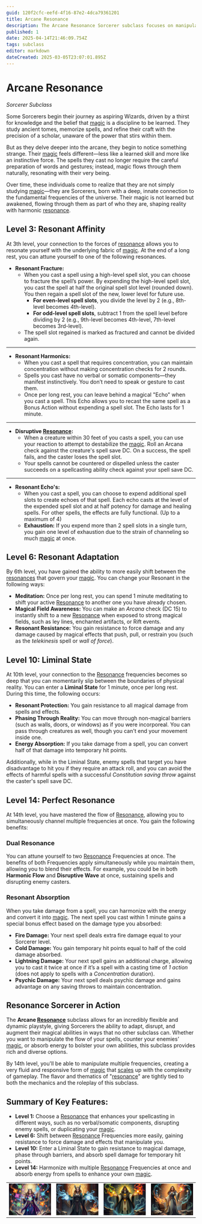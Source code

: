 ```yaml
---
guid: 120f2cfc-eefd-4f16-87e2-4dca79361201
title: Arcane Resonance
description: The Arcane Resonance Sorcerer subclass focuses on manipulating and resonating with magical frequencies to adapt spells, disrupt enemies, and absorb energy for potent abilities.
published: 1
date: 2025-04-14T21:46:09.754Z
tags: subclass
editor: markdown
dateCreated: 2025-03-05T23:07:01.895Z
---
```


# Arcane Resonance
*Sorcerer Subclass*

Some Sorcerers begin their journey as aspiring Wizards, driven by a thirst for knowledge and the belief that [magic](/structure/mechanic/magic.md) is a discipline to be learned. They study ancient tomes, memorize spells, and refine their craft with the precision of a scholar, unaware of the power that stirs within them.

But as they delve deeper into the arcane, they begin to notice something strange. Their [magic](/structure/mechanic/magic.md) feels different—less like a learned skill and more like an instinctive force. The spells they cast no longer require the careful preparation of words and gestures; instead, magic flows through them naturally, resonating with their very being.

Over time, these individuals come to realize that they are not simply studying [magic](/structure/mechanic/magic.md)—they are Sorcerers, born with a deep, innate connection to the fundamental frequencies of the universe. Their magic is not learned but awakened, flowing through them as part of who they are, shaping reality with harmonic [resonance](/structure/mechanic/resonance.md).

## Level 3: Resonant Affinity
At 3th level, your connection to the forces of [resonance](/structure/mechanic/resonance.md) allows you to resonate yourself with the underlying fabric of [magic](/structure/mechanic/magic.md). At the end of a long rest, you can attune yourself to one of the following resonances.

- **Resonant Fracture:**
  - When you cast a spell using a high-level spell slot, you can choose to fracture the spell’s power. By expending the high-level spell slot, you cast the spell at half the original spell slot level (rounded down). You then regain a spell slot of the new, lower level for future use.
    - **For even-level spell slots**, you divide the level by 2 (e.g., 8th-level becomes 4th-level).
    - **For odd-level spell slots**, subtract 1 from the spell level before dividing by 2 (e.g., 9th-level becomes 4th-level, 7th-level becomes 3rd-level).
  - The spell slot regained is marked as fractured and cannot be divided again.

---

- **Resonant Harmonics:**
  - When you cast a spell that requires concentration, you can maintain concentration without making concentration checks for 2 rounds.
  - Spells you cast have no verbal or somatic components—they manifest instinctively. You don’t need to speak or gesture to cast them.
  - Once per long rest, you can leave behind a magical "Echo" when you cast a spell. This Echo allows you to recast the same spell as a Bonus Action without expending a spell slot. The Echo lasts for 1 minute.

---

- **Disruptive [Resonance](/structure/mechanic/resonance.md):**
  - When a creature within 30 feet of you casts a spell, you can use your reaction to attempt to destabilize the [magic](/structure/mechanic/magic.md). Roll an Arcana check against the creature's spell save DC. On a success, the spell fails, and the caster loses the spell slot.
  - Your spells cannot be countered or dispelled unless the caster succeeds on a spellcasting ability check against your spell save DC.

---

- **Resonant Echo's:**
  - When you cast a spell, you can choose to expend additional spell slots to create echoes of that spell. Each echo casts at the level of the expended spell slot and at half potency for damage and healing spells. For other spells, the effects are fully functional. (Up to a maximum of 4)
  - **Exhaustion:** If you expend more than 2 spell slots in a single turn, you gain one level of exhaustion due to the strain of channeling so much [magic](/structure/mechanic/magic.md) at once.



## Level 6: Resonant Adaptation
By 6th level, you have gained the ability to more easily shift between the [resonances](/structure/mechanic/resonance.md) that govern your [magic](/structure/mechanic/magic.md). You can change your Resonant in the following ways:

- **Meditation:** Once per long rest, you can spend 1 minute meditating to shift your active [Resonance](/structure/mechanic/resonance.md) to another one you have already chosen.
- **Magical Field Awareness:** You can make an *Arcana* check (DC 15) to instantly shift to a new [Resonance](/structure/mechanic/resonance.md) when exposed to strong magical fields, such as ley lines, enchanted artifacts, or Rift events.
- **Resonant Resistance:** You gain resistance to force damage and any damage caused by magical effects that push, pull, or restrain you (such as the *telekinesis* spell or *wall of force*).

## Level 10: Liminal State
At 10th level, your connection to the [Resonance](/structure/mechanic/resonance.md) frequencies becomes so deep that you can momentarily slip between the boundaries of physical reality. You can enter a **Liminal State** for 1 minute, once per long rest. During this time, the following occurs:

- **Resonant Protection:** You gain resistance to all magical damage from spells and effects.
- **Phasing Through Reality:** You can move through non-magical barriers (such as walls, doors, or windows) as if you were incorporeal. You can pass through creatures as well, though you can't end your movement inside one.
- **Energy Absorption:** If you take damage from a spell, you can convert half of that damage into temporary hit points.

Additionally, while in the Liminal State, enemy spells that target you have disadvantage to hit you if they require an attack roll, and you can avoid the effects of harmful spells with a successful *Constitution saving throw* against the caster's spell save DC.

## Level 14: Perfect Resonance
At 14th level, you have mastered the flow of [Resonance](/structure/mechanic/resonance.md), allowing you to simultaneously channel multiple frequencies at once. You gain the following benefits:

### Dual Resonance
You can attune yourself to two [Resonance](/structure/mechanic/resonance.md) Frequencies at once. The benefits of both Frequencies apply simultaneously while you maintain them, allowing you to blend their effects. For example, you could be in both **Harmonic Flow** and **Disruptive Wave** at once, sustaining spells and disrupting enemy casters.

### Resonant Absorption
When you take damage from a spell, you can harmonize with the energy and convert it into [magic](/structure/mechanic/magic.md). The next spell you cast within 1 minute gains a special bonus effect based on the damage type you absorbed:

- **Fire Damage:** Your next spell deals extra fire damage equal to your Sorcerer level.
- **Cold Damage:** You gain temporary hit points equal to half of the cold damage absorbed.
- **Lightning Damage:** Your next spell gains an additional charge, allowing you to cast it twice at once if it’s a spell with a casting time of *1 action* (does not apply to spells with a *Concentration* duration).
- **Psychic Damage:** Your next spell deals psychic damage and gains advantage on any saving throws to maintain concentration.

## Resonance Sorcerer in Action
The **Arcane [Resonance](/structure/mechanic/resonance.md)** subclass allows for an incredibly flexible and dynamic playstyle, giving Sorcerers the ability to adapt, disrupt, and augment their magical abilities in ways that no other subclass can. Whether you want to manipulate the flow of your spells, counter your enemies’ [magic](/structure/mechanic/magic.md), or absorb energy to bolster your own abilities, this subclass provides rich and diverse options.

By 14th level, you'll be able to manipulate multiple frequencies, creating a very fluid and responsive form of [magic](/structure/mechanic/magic.md) that [scales](/geography/landmark/scale.md) up with the complexity of gameplay. The flavor and thematics of "[resonance](/structure/mechanic/resonance.md)" are tightly tied to both the mechanics and the roleplay of this subclass.

## Summary of Key Features:
- **Level 1:** Choose a [Resonance](/structure/mechanic/resonance.md) that enhances your spellcasting in different ways, such as no verbal/somatic components, disrupting enemy spells, or duplicating your [magic](/structure/mechanic/magic.md).
- **Level 6:** Shift between [Resonance](/structure/mechanic/resonance.md) Frequencies more easily, gaining resistance to force damage and effects that manipulate you.
- **Level 10:** Enter a Liminal State to gain resistance to magical damage, phase through barriers, and absorb spell damage for temporary hit points.
- **Level 14:** Harmonize with multiple [Resonance](/structure/mechanic/resonance.md) Frequencies at once and absorb energy from spells to enhance your own [magic](/structure/mechanic/magic.md).

|  |  |  |  |
| -------- | ------- | ------- | ------- |
![arcane_resonance_sorceress.png](/classes/subclasses/arcane_resonance_sorceress.png) | ![arcane_resonance_sorceress_(2).png](/classes/subclasses/arcane_resonance_sorceress_(2).png) | ![arcane_resonance_sorcerer.png](/classes/subclasses/arcane_resonance_sorcerer.png) | ![arcane_resonance_sorceress_(3).png](/images/classes/subclasses/arcane_resonance_sorceress_(3).png)
